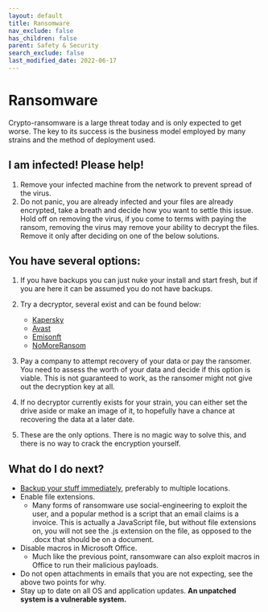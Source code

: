 ```yaml
---
layout: default
title: Ransomware
nav_exclude: false
has_children: false
parent: Safety & Security
search_exclude: false
last_modified_date: 2022-06-17
---
```

# Ransomware
Crypto-ransomware is a large threat today and is only expected to get worse. The key to its success is the business model employed by many strains and the method of deployment used.

## I am infected! Please help!
1. Remove your infected machine from the network to prevent spread of the virus.
2. Do not panic, you are already infected and your files are already encrypted, take a breath and decide how you want to settle this issue. Hold off on removing the virus, if you come to terms with paying the ransom, removing the virus may remove your ability to decrypt the files. Remove it only after deciding on one of the below solutions.

## You have several options:
1. If you have backups you can just nuke your install and start fresh, but if you are here it can be assumed you do not have backups.
2. Try a decryptor, several exist and can be found below:
    * [Kapersky](https://noransom.kaspersky.com/) 
    * [Avast](https://www.avast.com/en-gb/ransomware-decryption-tools)
    * [Emisonft](https://www.emsisoft.com/ransomware-decryption-tools/) 
    * [NoMoreRansom](https://www.nomoreransom.org/en/decryption-tools.html)

3. Pay a company to attempt recovery of your data or pay the ransomer. You need to assess the worth of your data and decide if this option is viable. This is not guaranteed to work, as the ransomer might not give out the decryption key at all.
4. If no decryptor currently exists for your strain, you can either set the drive aside or make an image of it, to hopefully have a chance at recovering the data at a later date.
5. These are the only options. There is no magic way to solve this, and there is no way to crack the encryption yourself.

## What do I do next?
* [Backup your stuff immediately](/docs/backups/backups), preferably to multiple locations.
* Enable file extensions. 
    * Many forms of ransomware use social-engineering to exploit the user, and a popular method is a script that an email claims is a invoice. This is actually a JavaScript file, but without file extensions on, you will not see the .js extension on the file, as opposed to the .docx that should be on a document.
* Disable macros in Microsoft Office. 
    * Much like the previous point, ransomware can also exploit macros in Office to run their malicious payloads.
* Do not open attachments in emails that you are not expecting, see the above two points for why.
* Stay up to date on all OS and application updates. **An unpatched system is a vulnerable system.**
